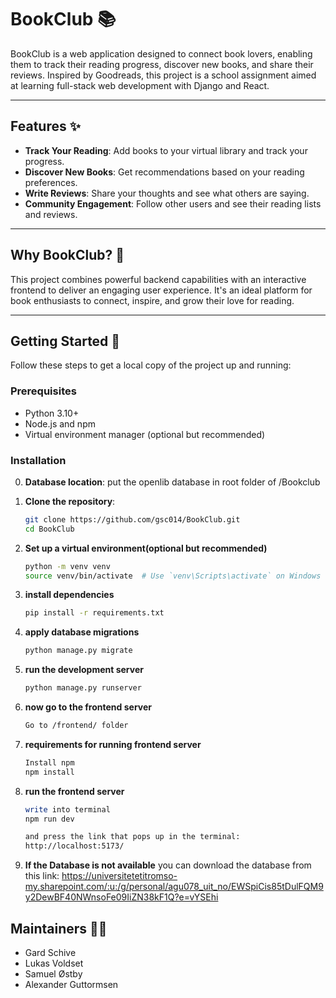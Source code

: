 # BookClub 📚

BookClub is a web application designed to connect book lovers, enabling them to track their reading progress, discover new books, and share their reviews. Inspired by Goodreads, this project is a school assignment aimed at learning full-stack web development with Django and React.

---

## Features ✨

- **Track Your Reading**: Add books to your virtual library and track your progress.
- **Discover New Books**: Get recommendations based on your reading preferences.
- **Write Reviews**: Share your thoughts and see what others are saying.
- **Community Engagement**: Follow other users and see their reading lists and reviews.

---

## Why BookClub? 🤔

This project combines powerful backend capabilities with an interactive frontend to deliver an engaging user experience. It's an ideal platform for book enthusiasts to connect, inspire, and grow their love for reading.

---

## Getting Started 🚀

Follow these steps to get a local copy of the project up and running:

### Prerequisites
- Python 3.10+
- Node.js and npm
- Virtual environment manager (optional but recommended)

### Installation

0. **Database location**:
    put the openlib database in root folder of /Bookclub

1. **Clone the repository**:
   ```bash
   git clone https://github.com/gsc014/BookClub.git
   cd BookClub

2. **Set up a virtual environment(optional but recommended)**
    ```bash
    python -m venv venv
    source venv/bin/activate  # Use `venv\Scripts\activate` on Windows

3. **install dependencies**
    ```bash
    pip install -r requirements.txt

4. **apply database migrations**
    ```bash
    python manage.py migrate

5. **run the development server** 
    ```bash
    python manage.py runserver

6. **now go to the frontend server**
    ```bash
    Go to /frontend/ folder

7. **requirements for running frontend server**
    ```bash
    Install npm
    npm install
    
8. **run the frontend server**
    ```bash
    write into terminal
    npm run dev

    and press the link that pops up in the terminal:
    http://localhost:5173/

9. **If the Database is not available**
    you can download the database
    from this link:
    https://universitetetitromso-my.sharepoint.com/:u:/g/personal/agu078_uit_no/EWSpiCis85tDulFQM9y2DewBF40NWnsoFe09IiZN38kF1Q?e=vYSEhi
    
## Maintainers 👨‍💻
* Gard Schive
* Lukas Voldset
* Samuel Østby
* Alexander Guttormsen
